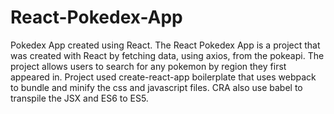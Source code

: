 # React-Pokedex-App

Pokedex App created using React.
The React Pokedex App is a project that was created with React by fetching data, using axios, from the pokeapi.
The project allows users to search for any pokemon by region they first appeared in.
Project used create-react-app boilerplate that uses webpack to bundle and minify the css and javascript files.
CRA also use babel to transpile the JSX and ES6 to ES5.
